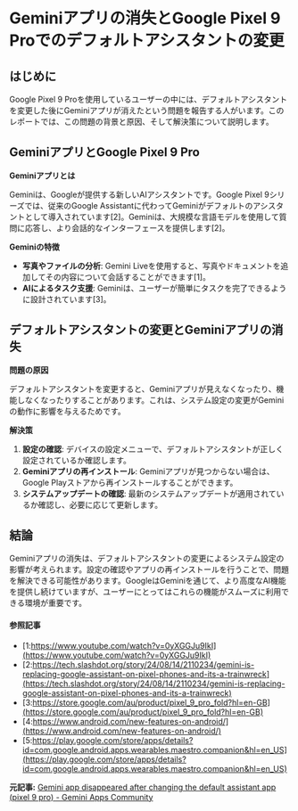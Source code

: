 # Geminiアプリの消失とGoogle Pixel 9 Proでのデフォルトアシスタントの変更

## はじめに

Google Pixel 9 Proを使用しているユーザーの中には、デフォルトアシスタントを変更した後にGeminiアプリが消えたという問題を報告する人がいます。このレポートでは、この問題の背景と原因、そして解決策について説明します。

## GeminiアプリとGoogle Pixel 9 Pro

**Geminiアプリとは**

Geminiは、Googleが提供する新しいAIアシスタントです。Google Pixel 9シリーズでは、従来のGoogle Assistantに代わってGeminiがデフォルトのアシスタントとして導入されています[2]。Geminiは、大規模な言語モデルを使用して質問に応答し、より会話的なインターフェースを提供します[2]。

**Geminiの特徴**

- **写真やファイルの分析**: Gemini Liveを使用すると、写真やドキュメントを追加してその内容について会話することができます[1]。
- **AIによるタスク支援**: Geminiは、ユーザーが簡単にタスクを完了できるように設計されています[3]。

## デフォルトアシスタントの変更とGeminiアプリの消失

**問題の原因**

デフォルトアシスタントを変更すると、Geminiアプリが見えなくなったり、機能しなくなったりすることがあります。これは、システム設定の変更がGeminiの動作に影響を与えるためです。

**解決策**

1. **設定の確認**: デバイスの設定メニューで、デフォルトアシスタントが正しく設定されているか確認します。
2. **Geminiアプリの再インストール**: Geminiアプリが見つからない場合は、Google Playストアから再インストールすることができます。
3. **システムアップデートの確認**: 最新のシステムアップデートが適用されているか確認し、必要に応じて更新します。

## 結論

Geminiアプリの消失は、デフォルトアシスタントの変更によるシステム設定の影響が考えられます。設定の確認やアプリの再インストールを行うことで、問題を解決できる可能性があります。GoogleはGeminiを通じて、より高度なAI機能を提供し続けていますが、ユーザーにとってはこれらの機能がスムーズに利用できる環境が重要です。

#### 参照記事
- [1:https://www.youtube.com/watch?v=0yXGGJu9IkI](https://www.youtube.com/watch?v=0yXGGJu9IkI)
- [2:https://tech.slashdot.org/story/24/08/14/2110234/gemini-is-replacing-google-assistant-on-pixel-phones-and-its-a-trainwreck](https://tech.slashdot.org/story/24/08/14/2110234/gemini-is-replacing-google-assistant-on-pixel-phones-and-its-a-trainwreck)
- [3:https://store.google.com/au/product/pixel_9_pro_fold?hl=en-GB](https://store.google.com/au/product/pixel_9_pro_fold?hl=en-GB)
- [4:https://www.android.com/new-features-on-android/](https://www.android.com/new-features-on-android/)
- [5:https://play.google.com/store/apps/details?id=com.google.android.apps.wearables.maestro.companion&hl=en_US](https://play.google.com/store/apps/details?id=com.google.android.apps.wearables.maestro.companion&hl=en_US)


**元記事:** [Gemini app disappeared after changing the default assistant app (pixel 9 pro) - Gemini Apps Community](https://support.google.com/gemini/thread/325260611/gemini-app-disappeared-after-changing-the-default-assistant-app-pixel-9-pro?hl=en)